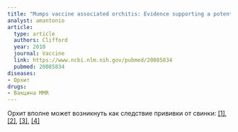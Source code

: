 ```yaml
---
title: "Mumps vaccine associated orchitis: Evidence supporting a potential immune-mediated mechanism"
analyst: amantonio
article:
  type: article
  authors: Clifford
  year: 2010
  journal: Vaccine
  link: https://www.ncbi.nlm.nih.gov/pubmed/20085834
  pubmed: 20085834
diseases:
- Орхит
drugs:
- Вакцина MMR
---
```


Орхит вполне может возникнуть как следствие прививки от свинки: [[1]](https://www.ncbi.nlm.nih.gov/pubmed/24164648), [[2]](https://www.ncbi.nlm.nih.gov/pmc/articles/PMC2647202), [[3]](https://www.ncbi.nlm.nih.gov/pubmed/7645149), [[4]](https://www.jstage.jst.go.jp/article/jpnjurol1989/93/4/93_4_577/_article)
